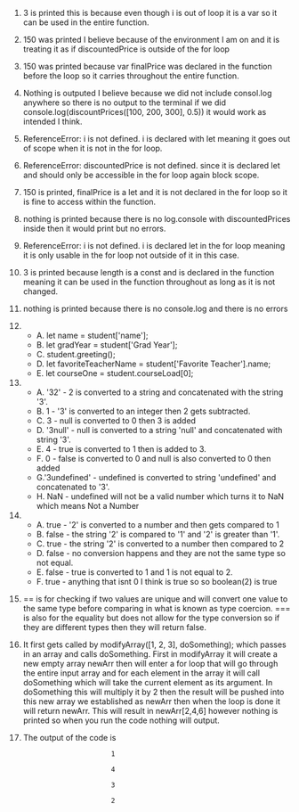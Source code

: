 1. 3 is printed this is because even though i is out of loop it is a var so it can be used in the entire function.
2. 150 was printed I believe because of the environment I am on and it is treating it as if discountedPrice is outside of the for loop
3. 150 was printed because var finalPrice was declared in the function before the loop so it carries throughout the entire function.
4. Nothing is outputed I believe because we did not include consol.log anywhere so there is no output to the terminal if we did console.log(discountPrices([100, 200, 300], 0.5)) it would work as intended I think.
5. ReferenceError: i is not defined. i is declared with let meaning it goes out of scope when it is not in the for loop.
6. ReferenceError: discountedPrice is not defined. since it is declared let and should only be accessible in the for loop again block scope.
7. 150 is printed, finalPrice is a let and it is not declared in the for loop so it is fine to access within the function.
8. nothing is printed because there is no log.console with discountedPrices inside then it would print but no errors.
9. ReferenceError: i is not defined. i is declared let in the for loop meaning it is only usable in the for loop not outside of it in this case.
10. 3 is printed because length is a const and is declared in the function meaning it can be used in the function throughout as long as it is not changed.
11. nothing is printed because there is no console.log and there is no errors
12.  
      - A. let name = student['name'];
      - B. let gradYear = student['Grad Year'];
      - C. student.greeting();
      - D. let favoriteTeacherName = student['Favorite Teacher'].name;
      - E. let courseOne = student.courseLoad[0];
13.
      - A. '32' - 2 is converted to a string and concatenated with the string '3'.
      - B. 1   - '3' is converted to an integer then 2 gets subtracted.
      - C. 3   -  null is converted to 0 then 3 is added 
      - D. '3null'   - null is converted to a string 'null' and concatenated with string '3'.
      - E. 4   - true is converted to 1 then is added to 3.
      - F. 0   - false is converted to 0 and null is also converted to 0 then added 
      - G.'3undefined'  - undefined is converted to string 'undefined' and concatenated to '3'.
      - H. NaN   - undefined will not be a valid number which turns it to NaN which means Not a Number 
14.
      - A. true   -  '2' is converted to a number and then gets compared to 1 
      - B. false  -  the string '2' is compared to '1' and '2' is greater than '1'.
      - C. true   -  the string '2' is converted to a number then compared to 2 
      - D. false  - no conversion happens and they are not the same type so not equal.
      - E. false  - true is converted to 1 and 1 is not equal to 2.
      - F. true   - anything that isnt 0 I think is true so so boolean(2) is true
15. == is for checking if two values are unique and will convert one value to the same type before comparing in what is known as type coercion. === is also for the equality but does not allow for the type conversion so if they are different types then they will return false.
17. It first gets called by modifyArray([1, 2, 3], doSomething); which passes in an array and calls doSomething. First in modifyArray it will create a new empty array newArr then will enter a for loop that will go through the entire input array and for each element in the array it will call doSomething which will take the current element as its argument. In doSomething this will multiply it by 2 then the result will be pushed into this new array we established as newArr then when the loop is done it will return newArr. This will result in newArr[2,4,6] however nothing is printed so when you run the code nothing will output.
19. The output of the code is

                              1
                              
                              4
                              
                              3
                              
                              2
    









